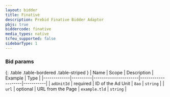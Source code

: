 ```yaml
---
layout: bidder
title: Finative
description: Prebid Finative Bidder Adaptor
pbjs: true
biddercode: finative
media_types: native
tcfeu_supported: false
sidebarType: 1
---
```


### Bid params

{: .table .table-bordered .table-striped }
| Name        | Scope    | Description          | Example            | Type      |
|-------------|----------|----------------------|--------------------|-----------|
| `adUnitId`  | required | ID of the Ad Unit    | `8ao`              | `string`  |
| `url`       | optional | URL from the Page    | `example.tld`      | `string`  |
